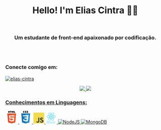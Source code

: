 <h1 align="center">Hello! I'm Elias Cintra 👨‍💻 </h1>
<br>
<h3 align="center">Um estudante de front-end apaixonado por codificação.</h3>
<br>
<br>
<h3 align="left">Conecte comigo em:</h3>
<p align="left">
<a href="https://www.linkedin.com/in/elias-cintra/" target="blank"><img align="center" src="https://cdn.jsdelivr.net/npm/simple-icons@3.0.1/icons/linkedin.svg" alt="elias-cintra" height="30" width="40" /></a>
</p>
<div align="center">
  <a href="https://github.com/EliasCintra">
  <img height="180em" src="https://github-readme-stats.vercel.app/api?username=EliasCintra&show_icons=true&theme=dracula&include_all_commits=true&count_private=true"/>
  <img height="180em" src="https://github-readme-stats.vercel.app/api/top-langs/?username=EliasCintra&layout=compact&langs_count=7&theme=dracula"/>
</div>

<h3 align="left">Conhecimentos em Linguagens:</h3>
<p align="left"> 
<img src="https://raw.githubusercontent.com/devicons/devicon/master/icons/html5/html5-original-wordmark.svg" alt="html5" width="40" height="40"/> 

<img src="https://raw.githubusercontent.com/devicons/devicon/master/icons/css3/css3-original-wordmark.svg" alt="css3" width="40" height="40"/> 

<img src="https://raw.githubusercontent.com/devicons/devicon/master/icons/javascript/javascript-original.svg" alt="javascript" width="35" height="35"/> 

<img src="https://raw.githubusercontent.com/devicons/devicon/master/icons/react/react-original-wordmark.svg" alt="react" width="35" height="35"/> 

<img src="https://nodejs.org/static/images/logo.svg" alt="NodeJS" width="40" height="40"/> 

<img src="https://cdn-ak.f.st-hatena.com/images/fotolife/m/morihirok/20201005/20201005113654.png" alt="MongoDB" width="45" height="45"/> 

</p>
